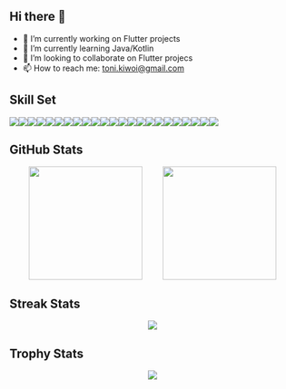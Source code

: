 ## Hi there 👋

- 🔭 I’m currently working on Flutter projects
- 🌱 I’m currently learning Java/Kotlin
- 👯 I’m looking to collaborate on Flutter projecs
- 📫 How to reach me: toni.kiwoi@gmail.com
  
## Skill Set

<div style="display:flex; flex-direction:row; flex-wrap:wrap;">
  <img src="https://img.shields.io/badge/C-00599C?style=for-the-badge&logo=c&logoColor=white">
  <img src="https://img.shields.io/badge/C%2B%2B-00599C?style=for-the-badge&logo=c%2B%2B&logoColor=white">
  <img src="https://img.shields.io/badge/CSS3-1572B6?style=for-the-badge&logo=css3&logoColor=white">
  <img src="https://img.shields.io/badge/Dart-0175C2?style=for-the-badge&logo=dart&logoColor=white">
  <img src="https://img.shields.io/badge/HTML5-E34F26?style=for-the-badge&logo=html5&logoColor=white">
  <img src="https://img.shields.io/badge/JavaScript-323330?style=for-the-badge&logo=javascript&logoColor=F7DF1E">
  <img src="https://img.shields.io/badge/Numpy-777BB4?style=for-the-badge&logo=numpy&logoColor=white"/>
  <img src="https://img.shields.io/badge/Pandas-2C2D72?style=for-the-badge&logo=pandas&logoColor=white"/>
  <img src="https://img.shields.io/badge/PHP-777BB4?style=for-the-badge&logo=php&logoColor=white"/>
  <img src="https://img.shields.io/badge/Python-FFD43B?style=for-the-badge&logo=python&logoColor=blue"/>
  <img src="https://img.shields.io/badge/Jupyter-F37626.svg?&style=for-the-badge&logo=Jupyter&logoColor=white"/>
  <img src="https://img.shields.io/badge/TensorFlow-FF6F00?style=for-the-badge&logo=tensorflow&logoColor=white"/>
  <img src="https://img.shields.io/badge/Flutter-02569B?style=for-the-badge&logo=flutter&logoColor=white"/>
  <img src="https://img.shields.io/badge/Vercel-000000?style=for-the-badge&logo=vercel&logoColor=white"/>
  <img src="https://img.shields.io/badge/MySQL-005C84?style=for-the-badge&logo=mysql&logoColor=white"/>
  <img src="https://img.shields.io/badge/Figma-F24E1E?style=for-the-badge&logo=figma&logoColor=white"/>
  <img src="https://img.shields.io/badge/Tailwind_CSS-38B2AC?style=for-the-badge&logo=tailwind-css&logoColor=white"/>
  <img src="https://img.shields.io/badge/Xampp-F37623?style=for-the-badge&logo=xampp&logoColor=white"/>
  <img src="https://img.shields.io/badge/Android_Studio-3DDC84?style=for-the-badge&logo=android-studio&logoColor=white">
  <img src="https://img.shields.io/badge/VSCode-0078D4?style=for-the-badge&logo=visual%20studio%20code&logoColor=white">
  <img src="https://img.shields.io/badge/Windows-0078D6?style=for-the-badge&logo=windows&logoColor=white"/>
  <img src="https://img.shields.io/badge/Debian-A81D33?style=for-the-badge&logo=debian&logoColor=white"/>
  <img src="https://img.shields.io/badge/Kali_Linux-557C94?style=for-the-badge&logo=kali-linux&logoColor=white"/>
</div>


<!-- <div style="display:flex; flex-direction:column gap:30;">
  <picture>
    <source
      srcset="https://github-readme-stats.vercel.app/api?username=kugelschreiber1&show_icons=true&theme=dark"
      media="(prefers-color-scheme: dark)"
    />
    <source
      srcset="https://github-readme-stats.vercel.app/api?username=kugelschreiber1&show_icons=true"
      media="(prefers-color-scheme: light), (prefers-color-scheme: no-preference)"
    />
    <img height=200 width=45% align="left" src="https://github-readme-stats.vercel.app/api?username=kugelschreiber1&show_icons=true" />
  </picture>
  <picture>
    <source
      srcset="https://github-readme-stats.vercel.app/api/top-langs/?username=kugelschreiber1&layout=compact&theme=dark"
      media="(prefers-color-scheme: dark)"
    />
    <source
      srcset="https://github-readme-stats.vercel.app/api/top-langs/?username=anuraghazra&layout=compact"
      media="(prefers-color-scheme: light), (prefers-color-scheme: no-preference)"
    />
    <img height=200 width=45% align="right" src="https://github-readme-stats.vercel.app/api/top-langs? 
     username=kugelschreiber1&layout=compact&langs_count=10&card_width=320"  />
  </picture>
</div> -->

## GitHub Stats
<div style="display:flex; justify-content:space-evenly; flex-wrap:wrap;">
  <img height=200 width=auto src="https://github-readme-stats-git-masterrstaa-rickstaa.vercel.app/api?username=kugelschreiber1&theme=dark"/>
  <picture>
    <source
      srcset="https://github-readme-stats.vercel.app/api/top-langs/?username=kugelschreiber1&layout=compact&theme=dark"
      media="(prefers-color-scheme: dark)"
    />
    <img height=200 width=auto align="right" src="https://github-readme-stats.vercel.app/api/top-langs? 
     username=kugelschreiber1&layout=compact&langs_count=10&card_width=320"  />
  </picture>
</div>


## Streak Stats
<div style="display:flex; justify-content:center;">
  <img src="https://github-readme-streak-stats.herokuapp.com/?user=kugelschreiber1&theme=dark"/>
</div>

## Trophy Stats
<div  style="display:flex; justify-content:center;">
  <img src="https://github-profile-trophy.vercel.app/?username=kugelschreiber1&theme=onedark"/>
</div>

